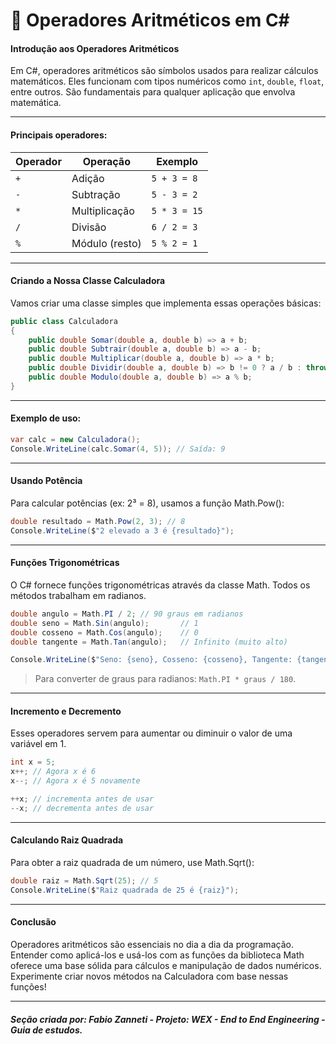 # 🧮 Operadores Aritméticos em C#

#### Introdução aos Operadores Aritméticos

Em C#, operadores aritméticos são símbolos usados para realizar cálculos matemáticos. Eles funcionam com tipos numéricos como `int`, `double`, `float`, entre outros. São fundamentais para qualquer aplicação que envolva matemática.

---

#### Principais operadores:

| Operador | Operação         | Exemplo       |
|----------|------------------|----------------|
| `+`      | Adição            | `5 + 3 = 8`    |
| `-`      | Subtração         | `5 - 3 = 2`    |
| `*`      | Multiplicação     | `5 * 3 = 15`   |
| `/`      | Divisão           | `6 / 2 = 3`    |
| `%`      | Módulo (resto)    | `5 % 2 = 1`    |

---

#### Criando a Nossa Classe Calculadora

Vamos criar uma classe simples que implementa essas operações básicas:

```csharp
public class Calculadora
{
    public double Somar(double a, double b) => a + b;
    public double Subtrair(double a, double b) => a - b;
    public double Multiplicar(double a, double b) => a * b;
    public double Dividir(double a, double b) => b != 0 ? a / b : throw new DivideByZeroException();
    public double Modulo(double a, double b) => a % b;
}
```

---

#### Exemplo de uso:

```csharp
var calc = new Calculadora();
Console.WriteLine(calc.Somar(4, 5)); // Saída: 9
```

---

#### Usando Potência

Para calcular potências (ex: 2³ = 8), usamos a função Math.Pow():

```csharp
double resultado = Math.Pow(2, 3); // 8
Console.WriteLine($"2 elevado a 3 é {resultado}");
```

---

#### Funções Trigonométricas

O C# fornece funções trigonométricas através da classe Math. Todos os métodos trabalham em radianos.

```csharp
double angulo = Math.PI / 2; // 90 graus em radianos
double seno = Math.Sin(angulo);       // 1
double cosseno = Math.Cos(angulo);    // 0
double tangente = Math.Tan(angulo);   // Infinito (muito alto)

Console.WriteLine($"Seno: {seno}, Cosseno: {cosseno}, Tangente: {tangente}");
```

> Para converter de graus para radianos: ```Math.PI * graus / 180```.

---

#### Incremento e Decremento

Esses operadores servem para aumentar ou diminuir o valor de uma variável em 1.

```csharp
int x = 5;
x++; // Agora x é 6
x--; // Agora x é 5 novamente

++x; // incrementa antes de usar
--x; // decrementa antes de usar
```

---

#### Calculando Raiz Quadrada

Para obter a raiz quadrada de um número, use Math.Sqrt():

```csharp
double raiz = Math.Sqrt(25); // 5
Console.WriteLine($"Raiz quadrada de 25 é {raiz}");
```

---

#### Conclusão

Operadores aritméticos são essenciais no dia a dia da programação. Entender como aplicá-los e usá-los com as funções da biblioteca Math oferece uma base sólida para cálculos e manipulação de dados numéricos. Experimente criar novos métodos na Calculadora com base nessas funções!

---

##### Seção criada por: *Fabio Zanneti - Projeto: WEX - End to End Engineering* - Guia de estudos.
